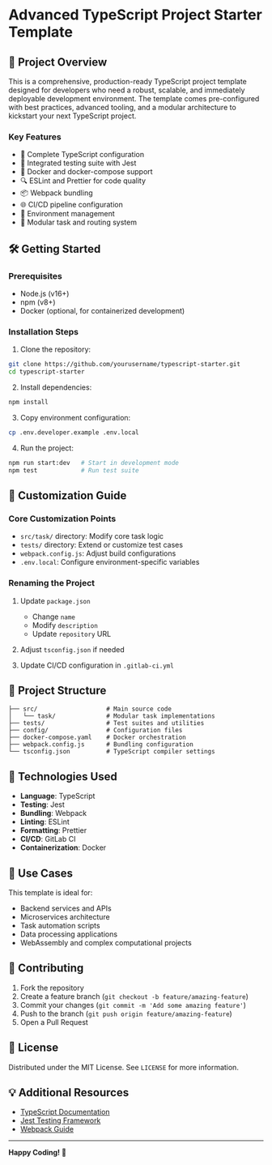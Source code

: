 # Advanced TypeScript Project Starter Template

## 🚀 Project Overview

This is a comprehensive, production-ready TypeScript project template designed for developers who need a robust, scalable, and immediately deployable development environment. The template comes pre-configured with best practices, advanced tooling, and a modular architecture to kickstart your next TypeScript project.

### Key Features
- 🔧 Complete TypeScript configuration
- 🧪 Integrated testing suite with Jest
- 🐳 Docker and docker-compose support
- 🔍 ESLint and Prettier for code quality
- 📦 Webpack bundling
- 🌐 CI/CD pipeline configuration
- 🔐 Environment management
- 🚦 Modular task and routing system

## 🛠 Getting Started

### Prerequisites
- Node.js (v16+)
- npm (v8+)
- Docker (optional, for containerized development)

### Installation Steps

1. Clone the repository:
```bash
git clone https://github.com/yourusername/typescript-starter.git
cd typescript-starter
```

2. Install dependencies:
```bash
npm install
```

3. Copy environment configuration:
```bash
cp .env.developer.example .env.local
```

4. Run the project:
```bash
npm run start:dev   # Start in development mode
npm test            # Run test suite
```

## 🔧 Customization Guide

### Core Customization Points
- `src/task/` directory: Modify core task logic
- `tests/` directory: Extend or customize test cases
- `webpack.config.js`: Adjust build configurations
- `.env.local`: Configure environment-specific variables

### Renaming the Project
1. Update `package.json`
   - Change `name`
   - Modify `description`
   - Update `repository` URL

2. Adjust `tsconfig.json` if needed
3. Update CI/CD configuration in `.gitlab-ci.yml`

## 📂 Project Structure

```
├── src/                   # Main source code
│   └── task/              # Modular task implementations
├── tests/                 # Test suites and utilities
├── config/                # Configuration files
├── docker-compose.yaml    # Docker orchestration
├── webpack.config.js      # Bundling configuration
└── tsconfig.json          # TypeScript compiler settings
```

## 🧩 Technologies Used

- **Language**: TypeScript
- **Testing**: Jest
- **Bundling**: Webpack
- **Linting**: ESLint
- **Formatting**: Prettier
- **CI/CD**: GitLab CI
- **Containerization**: Docker

## 🚦 Use Cases

This template is ideal for:
- Backend services and APIs
- Microservices architecture
- Task automation scripts
- Data processing applications
- WebAssembly and complex computational projects

## 🤝 Contributing

1. Fork the repository
2. Create a feature branch (`git checkout -b feature/amazing-feature`)
3. Commit your changes (`git commit -m 'Add some amazing feature'`)
4. Push to the branch (`git push origin feature/amazing-feature`)
5. Open a Pull Request

## 📄 License

Distributed under the MIT License. See `LICENSE` for more information.

## 💡 Additional Resources

- [TypeScript Documentation](https://www.typescriptlang.org/docs/)
- [Jest Testing Framework](https://jestjs.io/)
- [Webpack Guide](https://webpack.js.org/guides/)

---

**Happy Coding! 🚀**